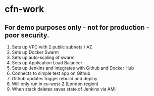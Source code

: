 # cfn-work
## For demo purposes only - not for production - poor security.

1. Sets up VPC with 2 public subnets / AZ
2. Sets up Docker Swarm
3. Sets up auto-scaling of swarm
4. Sets up Application Load Balancer
5. Sets up Jenkins and integrates with Github and Docker Hub
6. Connects to simple test app on Github
7. Github updates trigger rebuild and deploy
8. Will only run in eu-west-2 (London region)
9. When stack deletes saves state of Jenkins via AMI
